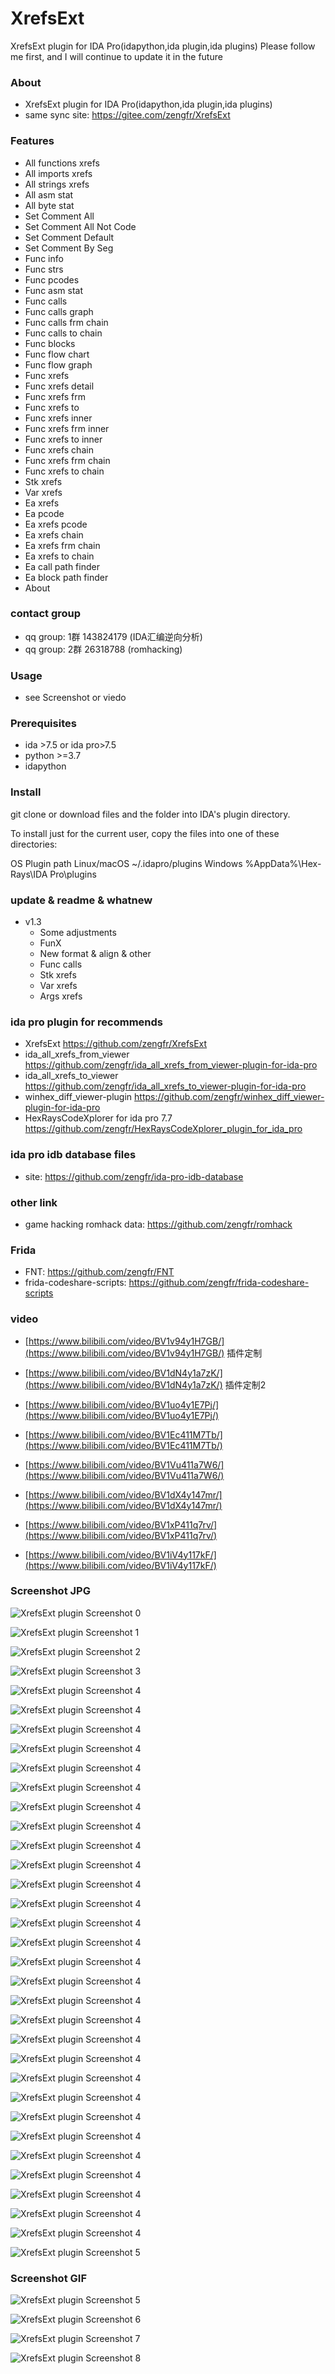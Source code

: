 # XrefsExt
XrefsExt plugin for IDA Pro(idapython,ida plugin,ida plugins)
Please follow me first, and I will continue to update it in the future
### About 
- XrefsExt plugin for IDA Pro(idapython,ida plugin,ida plugins)
- same sync site: https://gitee.com/zengfr/XrefsExt
### Features
- All functions xrefs
- All imports xrefs
- All strings xrefs
- All asm stat
- All byte stat
- Set Comment All
- Set Comment All Not Code
- Set Comment Default
- Set Comment By Seg
- Func info
- Func strs
- Func pcodes
- Func asm stat
- Func calls
- Func calls graph
- Func calls frm chain
- Func calls to  chain
- Func blocks
- Func flow chart
- Func flow graph
- Func xrefs
- Func xrefs detail
- Func xrefs frm
- Func xrefs to
- Func xrefs inner
- Func xrefs frm inner
- Func xrefs to  inner
- Func xrefs chain
- Func xrefs frm chain
- Func xrefs to  chain
- Stk xrefs
- Var xrefs
- Ea xrefs 
- Ea pcode
- Ea xrefs pcode
- Ea xrefs chain
- Ea xrefs frm chain
- Ea xrefs to  chain
- Ea call path finder
- Ea block path finder
- About
### contact group
- qq group: 1群 143824179 (IDA汇编逆向分析)
- qq group: 2群 26318788 (romhacking)
### Usage
- see Screenshot or viedo
### Prerequisites
- ida >7.5 or ida pro>7.5
- python >=3.7
- idapython
### Install
git clone or download files and the folder into IDA's plugin directory.

To install just for the current user, copy the files into one of these directories:

OS	Plugin path
Linux/macOS	~/.idapro/plugins
Windows	%AppData%\Hex-Rays\IDA Pro\plugins
### update & readme & whatnew
- v1.3
  - Some adjustments
  - FunX
  - New format & align & other
  - Func calls
  - Stk  xrefs
  - Var  xrefs
  - Args xrefs
### ida pro plugin for recommends
- XrefsExt https://github.com/zengfr/XrefsExt
- ida_all_xrefs_from_viewer https://github.com/zengfr/ida_all_xrefs_from_viewer-plugin-for-ida-pro
- ida_all_xrefs_to_viewer https://github.com/zengfr/ida_all_xrefs_to_viewer-plugin-for-ida-pro
- winhex_diff_viewer-plugin https://github.com/zengfr/winhex_diff_viewer-plugin-for-ida-pro
- HexRaysCodeXplorer for ida pro 7.7 https://github.com/zengfr/HexRaysCodeXplorer_plugin_for_ida_pro
### ida pro idb database files
- site: https://github.com/zengfr/ida-pro-idb-database
### other link
- game hacking romhack data: https://github.com/zengfr/romhack
### Frida
- FNT: https://github.com/zengfr/FNT
- frida-codeshare-scripts: https://github.com/zengfr/frida-codeshare-scripts
### video
- [https://www.bilibili.com/video/BV1v94y1H7GB/](https://www.bilibili.com/video/BV1v94y1H7GB/) 插件定制

- [https://www.bilibili.com/video/BV1dN4y1a7zK/](https://www.bilibili.com/video/BV1dN4y1a7zK/) 插件定制2

- [https://www.bilibili.com/video/BV1uo4y1E7Pj/](https://www.bilibili.com/video/BV1uo4y1E7Pj/)

- [https://www.bilibili.com/video/BV1Ec411M7Tb/](https://www.bilibili.com/video/BV1Ec411M7Tb/)

- [https://www.bilibili.com/video/BV1Vu411a7W6/](https://www.bilibili.com/video/BV1Vu411a7W6/)

- [https://www.bilibili.com/video/BV1dX4y147mr/](https://www.bilibili.com/video/BV1dX4y147mr/)

- [https://www.bilibili.com/video/BV1xP411q7rv/](https://www.bilibili.com/video/BV1xP411q7rv/)

- [https://www.bilibili.com/video/BV1iV4y117kF/](https://www.bilibili.com/video/BV1iV4y117kF/)

### Screenshot JPG
![XrefsExt plugin Screenshot 0](https://raw.githubusercontent.com/zengfr/XrefsExt/main/screenshot/ss5.JPG)

![XrefsExt plugin Screenshot 1](https://raw.githubusercontent.com/zengfr/XrefsExt/main/screenshot/ss1.JPG)

![XrefsExt plugin Screenshot 2](https://raw.githubusercontent.com/zengfr/XrefsExt/main/screenshot/ss2.JPG)

![XrefsExt plugin Screenshot 3](https://raw.githubusercontent.com/zengfr/XrefsExt/main/screenshot/ss3.JPG)

![XrefsExt plugin Screenshot 4](https://raw.githubusercontent.com/zengfr/XrefsExt/main/screenshot/ss4.JPG)

![XrefsExt plugin Screenshot 4](https://raw.githubusercontent.com/zengfr/XrefsExt/main/screenshot/a.JPG)

![XrefsExt plugin Screenshot 4](https://raw.githubusercontent.com/zengfr/XrefsExt/main/screenshot/a2.JPG)

![XrefsExt plugin Screenshot 4](https://raw.githubusercontent.com/zengfr/XrefsExt/main/screenshot/a3.JPG)

![XrefsExt plugin Screenshot 4](https://raw.githubusercontent.com/zengfr/XrefsExt/main/screenshot/a4.JPG)

![XrefsExt plugin Screenshot 4](https://raw.githubusercontent.com/zengfr/XrefsExt/main/screenshot/a4.JPG)

![XrefsExt plugin Screenshot 4](https://raw.githubusercontent.com/zengfr/XrefsExt/main/screenshot/a6.JPG)

![XrefsExt plugin Screenshot 4](https://raw.githubusercontent.com/zengfr/XrefsExt/main/screenshot/a7.JPG)

![XrefsExt plugin Screenshot 4](https://raw.githubusercontent.com/zengfr/XrefsExt/main/screenshot/a8.JPG)

![XrefsExt plugin Screenshot 4](https://raw.githubusercontent.com/zengfr/XrefsExt/main/screenshot/a9.JPG)

![XrefsExt plugin Screenshot 4](https://raw.githubusercontent.com/zengfr/XrefsExt/main/screenshot/a10.JPG)

![XrefsExt plugin Screenshot 4](https://raw.githubusercontent.com/zengfr/XrefsExt/main/screenshot/a11.JPG)

![XrefsExt plugin Screenshot 4](https://raw.githubusercontent.com/zengfr/XrefsExt/main/screenshot/a12.JPG)

![XrefsExt plugin Screenshot 4](https://raw.githubusercontent.com/zengfr/XrefsExt/main/screenshot/ss6.JPG)

![XrefsExt plugin Screenshot 4](https://gitee.com/zengfr/XrefsExt/raw/main/screenshot/ss2.JPG)

![XrefsExt plugin Screenshot 4](https://gitee.com/zengfr/XrefsExt/raw/main/screenshot/a3.JPG)

![XrefsExt plugin Screenshot 4](https://gitee.com/zengfr/XrefsExt/raw/main/screenshot/a7.JPG)

![XrefsExt plugin Screenshot 4](https://gitee.com/zengfr/XrefsExt/raw/main/screenshot/a12.JPG)

![XrefsExt plugin Screenshot 4](https://gitee.com/zengfr/XrefsExt/raw/main/screenshot/ss6.JPG)

![XrefsExt plugin Screenshot 4](https://gitee.com/zengfr/XrefsExt/raw/main/ss2/2406-1.JPG)

![XrefsExt plugin Screenshot 4](https://gitee.com/zengfr/XrefsExt/raw/main/ss2/2406-2.JPG)

![XrefsExt plugin Screenshot 4](https://gitee.com/zengfr/XrefsExt/raw/main/ss2/8.JPG)

![XrefsExt plugin Screenshot 4](https://gitee.com/zengfr/XrefsExt/raw/main/ss2/1.JPG)

![XrefsExt plugin Screenshot 4](https://gitee.com/zengfr/XrefsExt/raw/main/ss2/2.JPG)

![XrefsExt plugin Screenshot 4](https://gitee.com/zengfr/XrefsExt/raw/main/ss2/3.JPG)

![XrefsExt plugin Screenshot 4](https://gitee.com/zengfr/XrefsExt/raw/main/ss2/4.JPG)

![XrefsExt plugin Screenshot 4](https://gitee.com/zengfr/XrefsExt/raw/main/ss2/5.JPG)

![XrefsExt plugin Screenshot 4](https://gitee.com/zengfr/XrefsExt/raw/main/ss2/6.JPG)

![XrefsExt plugin Screenshot 4](https://gitee.com/zengfr/XrefsExt/raw/main/ss2/7.JPG)

![XrefsExt plugin Screenshot 5](https://gitee.com/zengfr/XrefsExt/raw/main/v1.4/v1.4-1.jpg)
### Screenshot GIF

![XrefsExt plugin Screenshot 5](https://raw.githubusercontent.com/zengfr/XrefsExt/main/screenshot/ida_pro_plugin_XrefsExt_2023_06_19_12_54_12_318.gif)

![XrefsExt plugin Screenshot 6](https://raw.githubusercontent.com/zengfr/XrefsExt/main/screenshot/ida_pro_plugin_XrefsExt_2023_06_19_12_55_31_518.gif)

![XrefsExt plugin Screenshot 7](https://raw.githubusercontent.com/zengfr/XrefsExt/main/screenshot/ida_pro_plugin_XrefsExt_2023_06_18_11_07_57_578.gif)

![XrefsExt plugin Screenshot 8](https://raw.githubusercontent.com/zengfr/XrefsExt/main/screenshot/ida_pro_plugin_XrefsExt_2023_06_18_10_59_54_347.gif)


